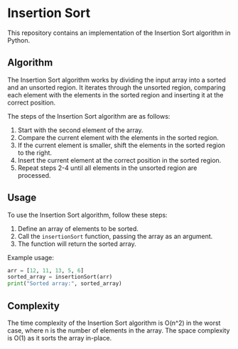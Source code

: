 # Insertion Sort

This repository contains an implementation of the Insertion Sort algorithm in Python.

## Algorithm

The Insertion Sort algorithm works by dividing the input array into a sorted and an unsorted region. It iterates through the unsorted region, comparing each element with the elements in the sorted region and inserting it at the correct position.

The steps of the Insertion Sort algorithm are as follows:

1. Start with the second element of the array.
2. Compare the current element with the elements in the sorted region.
3. If the current element is smaller, shift the elements in the sorted region to the right.
4. Insert the current element at the correct position in the sorted region.
5. Repeat steps 2-4 until all elements in the unsorted region are processed.

## Usage

To use the Insertion Sort algorithm, follow these steps:

1. Define an array of elements to be sorted.
2. Call the `insertionSort` function, passing the array as an argument.
3. The function will return the sorted array.

Example usage:

```python
arr = [12, 11, 13, 5, 6]
sorted_array = insertionSort(arr)
print("Sorted array:", sorted_array)
```

## Complexity

The time complexity of the Insertion Sort algorithm is O(n^2) in the worst case, where n is the number of elements in the array. The space complexity is O(1) as it sorts the array in-place.
